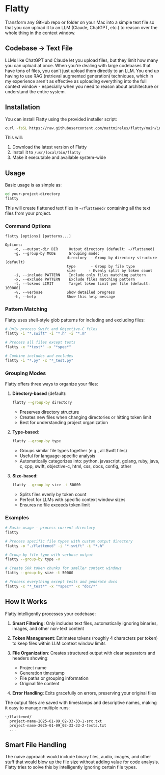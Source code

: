 # Flatty

Transform any GitHub repo or folder on your Mac into a simple text file so that you can upload it to an LLM (Claude, ChatGPT, etc.) to reason over the whole thing in the context window.

## Codebase → Text File

LLMs like ChatGPT and Claude let you upload files, but they limit how many you can upload at once. When you're dealing with large codebases that have tons of files, you can't just upload them directly to an LLM. You end up having to use RAG (retrieval augmented generation) techniques, which in my experience aren't as effective as uploading everything into the full context window - especially when you need to reason about architecture or understand the entire system.

## Installation

You can install Flatty using the provided installer script:

```bash
curl -fsSL https://raw.githubusercontent.com/mattmireles/flatty/main/install_flatty.sh | bash
```

This will:
1. Download the latest version of Flatty
2. Install it to `/usr/local/bin/flatty`
3. Make it executable and available system-wide

## Usage

Basic usage is as simple as:

```bash
cd your-project-directory
flatty
```

This will create flattened text files in `~/flattened/` containing all the text files from your project.

### Command Options

```
flatty [options] [patterns...]

Options:
    -o, --output-dir DIR     Output directory (default: ~/flattened)
    -g, --group-by MODE      Grouping mode:
                            directory  - Group by directory structure (default)
                            type       - Group by file type
                            size      - Evenly split by token count
    -i, --include PATTERN    Include only files matching pattern
    -x, --exclude PATTERN    Exclude files matching pattern
    -t, --tokens LIMIT       Target token limit per file (default: 100000)
    -v, --verbose           Show detailed progress
    -h, --help              Show this help message
```

### Pattern Matching

Flatty uses shell-style glob patterns for including and excluding files:

```bash
# Only process Swift and Objective-C files
flatty -i "*.swift" -i "*.h" -i "*.m"

# Process all files except tests
flatty -x "*test*" -x "*spec*"

# Combine includes and excludes
flatty -i "*.py" -x "*_test.py"
```

### Grouping Modes

Flatty offers three ways to organize your files:

1. **Directory-based** (default):
   ```bash
   flatty --group-by directory
   ```
   - Preserves directory structure
   - Creates new files when changing directories or hitting token limit
   - Best for understanding project organization

2. **Type-based**:
   ```bash
   flatty --group-by type
   ```
   - Groups similar file types together (e.g., all Swift files)
   - Useful for language-specific analysis
   - Automatically categorizes into: python, javascript, golang, ruby, java, c, cpp, swift, objective-c, html, css, docs, config, other

3. **Size-based**:
   ```bash
   flatty --group-by size -t 50000
   ```
   - Splits files evenly by token count
   - Perfect for LLMs with specific context window sizes
   - Ensures no file exceeds token limit

### Examples

```bash
# Basic usage - process current directory
flatty

# Process specific file types with custom output directory
flatty -o "./flattened" -i "*.swift" -i "*.h"

# Group by file type with verbose output
flatty --group-by type -v

# Create 50k token chunks for smaller context windows
flatty --group-by size -t 50000

# Process everything except tests and generate docs
flatty -x "*_test*" -x "*spec*" -x "doc/*"
```

## How It Works

Flatty intelligently processes your codebase:

1. **Smart Filtering**: Only includes text files, automatically ignoring binaries, images, and other non-text content

2. **Token Management**: Estimates tokens (roughly 4 characters per token) to keep files within LLM context window limits

3. **File Organization**: Creates structured output with clear separators and headers showing:
   - Project name
   - Generation timestamp
   - File paths or grouping information
   - Original file content

4. **Error Handling**: Exits gracefully on errors, preserving your original files

The output files are saved with timestamps and descriptive names, making it easy to manage multiple runs:

```
~/flattened/
  project-name-2025-01-09_02-33-33-1-src.txt
  project-name-2025-01-09_02-33-33-2-tests.txt
  ...
```

## Smart File Handling

The naive approach would include binary files, audio, images, and other stuff that would blow up the file size without adding value for code analysis. Flatty tries to solve this by intelligently ignoring certain file types.